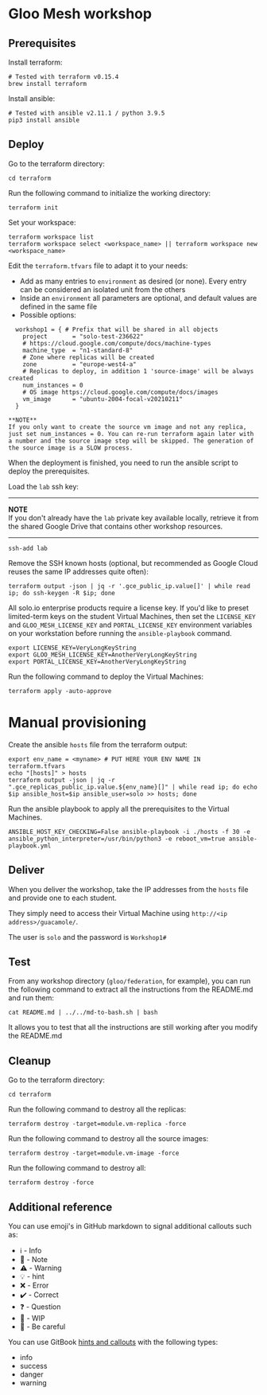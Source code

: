 # Gloo Mesh workshop

## Prerequisites

Install terraform:

```
# Tested with terraform v0.15.4
brew install terraform
```

Install ansible:

```
# Tested with ansible v2.11.1 / python 3.9.5
pip3 install ansible
```

## Deploy

Go to the terraform directory:

```
cd terraform
```

Run the following command to initialize the working directory:

```
terraform init
```

Set your workspace:

```
terraform workspace list
terraform workspace select <workspace_name> || terraform workspace new <workspace_name>
```

Edit the `terraform.tfvars` file to adapt it to your needs:

- Add as many entries to `environment` as desired (or none). Every entry can be considered an isolated unit from the others
- Inside an `environment` all parameters are optional, and default values are defined in the same file
- Possible options:
```
  workshop1 = { # Prefix that will be shared in all objects
    project       = "solo-test-236622"
    # https://cloud.google.com/compute/docs/machine-types
    machine_type  = "n1-standard-8"
    # Zone where replicas will be created
    zone          = "europe-west4-a"
    # Replicas to deploy, in addition 1 'source-image' will be always created
    num_instances = 0
    # OS image https://cloud.google.com/compute/docs/images
    vm_image      = "ubuntu-2004-focal-v20210211"
  }

**NOTE**  
If you only want to create the source vm image and not any replica, just set num_instances = 0. You can re-run terraform again later with a number and the source image step will be skipped. The generation of the source image is a SLOW process.
```
When the deployment is finished, you need to run the ansible script to deploy the prerequisites.

Load the `lab` ssh key:

---
**NOTE**  
If you don't already have the `lab` private key available locally, retrieve it from the shared Google Drive that contains other workshop resources.

---

```
ssh-add lab
```

Remove the SSH known hosts (optional, but recommended as Google Cloud reuses the same IP addresses quite often):

```
terraform output -json | jq -r '.gce_public_ip.value[]' | while read ip; do ssh-keygen -R $ip; done
```

All solo.io enterprise products require a license key.  If you'd like to preset limited-term keys on the student Virtual Machines, then set the `LICENSE_KEY` and `GLOO_MESH_LICENSE_KEY` and `PORTAL_LICENSE_KEY` environment variables on your workstation before running the `ansible-playbook` command.

```
export LICENSE_KEY=VeryLongKeyString
export GLOO_MESH_LICENSE_KEY=AnotherVeryLongKeyString
export PORTAL_LICENSE_KEY=AnotherVeryLongKeyString
```

Run the following command to deploy the Virtual Machines:

```
terraform apply -auto-approve
```

# Manual provisioning

Create the ansible `hosts` file from the terraform output:

```
export env_name = <myname> # PUT HERE YOUR ENV NAME IN terraform.tfvars
echo "[hosts]" > hosts
terraform output -json | jq -r ".gce_replicas_public_ip.value.${env_name}[]" | while read ip; do echo $ip ansible_host=$ip ansible_user=solo >> hosts; done
```

Run the ansible playbook to apply all the prerequisites to the Virtual Machines.

```
ANSIBLE_HOST_KEY_CHECKING=False ansible-playbook -i ./hosts -f 30 -e ansible_python_interpreter=/usr/bin/python3 -e reboot_vm=true ansible-playbook.yml
```

## Deliver

When you deliver the workshop, take the IP addresses from the `hosts` file and provide one to each student.

They simply need to access their Virtual Machine using `http://<ip address>/guacamole/`.

The user is `solo` and the password is `Workshop1#`

## Test

From any workshop directory (`gloo/federation`, for example), you can run the following command to extract all the instructions from the README.md and run them:

```
cat README.md | ../../md-to-bash.sh | bash
```

It allows you to test that all the instructions are still working after you modify the README.md

## Cleanup

Go to the terraform directory:

```
cd terraform
```

Run the following command to destroy all the replicas:

```
terraform destroy -target=module.vm-replica -force
```

Run the following command to destroy all the source images:

```
terraform destroy -target=module.vm-image -force
```

Run the following command to destroy all:

```
terraform destroy -force
```

## Additional reference

You can use emoji's in GitHub markdown to signal additional callouts such as:

* :information_source: - Info
* :memo: - Note
* :warning: - Warning
* :bulb: - hint
* :x: - Error
* :heavy_check_mark: - Correct
* :question: - Question
* :construction: - WIP
* :eyes: - Be careful

You can use GitBook [hints and callouts](https://docs.gitbook.com/editing-content/markdown#hints-and-callouts) with the following types:

* info
* success
* danger
* warning